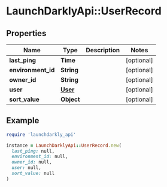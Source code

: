 # LaunchDarklyApi::UserRecord

## Properties

| Name | Type | Description | Notes |
| ---- | ---- | ----------- | ----- |
| **last_ping** | **Time** |  | [optional] |
| **environment_id** | **String** |  | [optional] |
| **owner_id** | **String** |  | [optional] |
| **user** | [**User**](User.md) |  | [optional] |
| **sort_value** | **Object** |  | [optional] |

## Example

```ruby
require 'launchdarkly_api'

instance = LaunchDarklyApi::UserRecord.new(
  last_ping: null,
  environment_id: null,
  owner_id: null,
  user: null,
  sort_value: null
)
```

